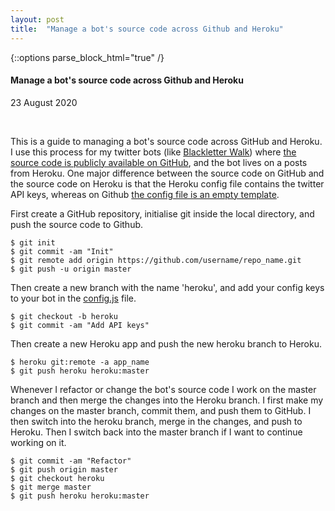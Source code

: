 ```yaml
---
layout: post
title:  "Manage a bot's source code across Github and Heroku"
---
```

{::options parse_block_html="true" /}

<div class="col-12 offset-sm-0 col-md-8 offset-md-2 col-lg-6 offset-lg-3 vertical-center">

#### Manage a bot's source code across Github and Heroku
23 August 2020

<br>

This is a guide to managing a bot's source code across GitHub and Heroku. I use this process for my twitter bots (like [Blackletter Walk](https://twitter.com/blackletterwalk)) where [the source code is publicly available on GitHub](https://github.com/vividfax/blackletter-walk), and the bot lives on a posts from Heroku. One major difference between the source code on GitHub and the source code on Heroku is that the Heroku config file contains the twitter API keys, whereas on Github [the config file is an empty template](https://github.com/vividfax/blackletter-walk/blob/master/config.js).

First create a GitHub repository, initialise git inside the local directory, and push the source code to Github.

```
$ git init
$ git commit -am "Init"
$ git remote add origin https://github.com/username/repo_name.git
$ git push -u origin master
```

Then create a new branch with the name 'heroku', and add your config keys to your bot in the [config.js](https://github.com/vividfax/blackletter-walk/blob/master/config.js) file.

```
$ git checkout -b heroku
$ git commit -am "Add API keys"
```

Then create a new Heroku app and push the new heroku branch to Heroku.

```
$ heroku git:remote -a app_name
$ git push heroku heroku:master
```

Whenever I refactor or change the bot's source code I work on the master branch and then merge the changes into the Heroku branch. I first make my changes on the master branch, commit them, and push them to GitHub. I then switch into the heroku branch, merge in the changes, and push to Heroku. Then I switch back into the master branch if I want to continue working on it.

```
$ git commit -am "Refactor"
$ git push origin master
$ git checkout heroku
$ git merge master
$ git push heroku heroku:master
```

</div>
